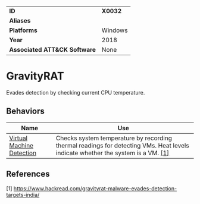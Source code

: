 |||
|---------|------------------------|
|**ID**|**X0032**|
|**Aliases**| |
|**Platforms**|Windows|
|**Year**| 2018 |
|**Associated ATT&CK Software**|None|

GravityRAT
==========
Evades detection by checking current CPU temperature.

Behaviors
---------
|Name|Use|
|---------------------|-------------------------------------------------------|
|[Virtual Machine Detection](https://github.com/MBCProject/mbc-beta/tree/master/execution/send-email.md) |Checks system temperature by recording thermal readings for detecting VMs. Heat levels indicate whether the system is a VM. [[1]](#1)|

References
----------
<a name="1">[1]</a> https://www.hackread.com/gravityrat-malware-evades-detection-targets-india/